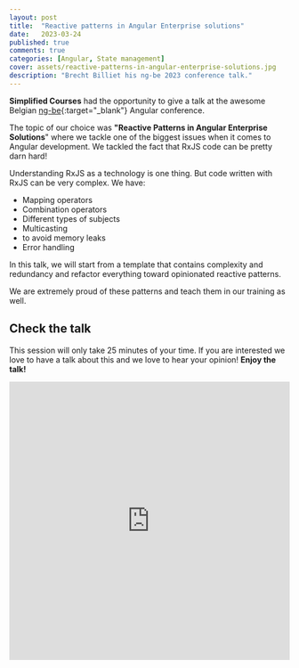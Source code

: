 ```yaml
---
layout: post
title:  "Reactive patterns in Angular Enterprise solutions"
date:   2023-03-24
published: true
comments: true
categories: [Angular, State management]
cover: assets/reactive-patterns-in-angular-enterprise-solutions.jpg
description: "Brecht Billiet his ng-be 2023 conference talk."
---
```


**Simplified Courses** had the opportunity to give a talk at the awesome Belgian [ng-be](https://ng-be.org/){:target="_blank"} Angular conference.

The topic of our choice was **"Reactive Patterns in Angular Enterprise Solutions**" where we tackle one of the biggest issues when it comes to Angular development.
We tackled the fact that RxJS code can be pretty darn hard!

Understanding RxJS as a technology is one thing.
But code written with RxJS can be very complex.
We have:
- Mapping operators
- Combination operators
- Different types of subjects
- Multicasting
- to avoid memory leaks
- Error handling

In this talk, we will start from a template that contains complexity and redundancy and refactor everything toward opinionated reactive patterns.

We are extremely proud of these patterns and teach them in our training as well.

## Check the talk

This session will only take 25 minutes of your time. If you are interested we love to have a talk about this and we love to hear your opinion! **Enjoy the talk!**

<iframe width="100%" height="500" src="https://www.youtube.com/embed/58h_w7PzNtM" title="YouTube video player" frameborder="0" allow="accelerometer; autoplay; clipboard-write; encrypted-media; gyroscope; picture-in-picture; web-share" allowfullscreen></iframe>
